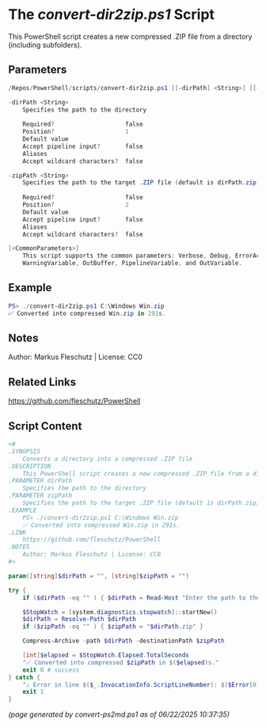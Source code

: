 The *convert-dir2zip.ps1* Script
===========================

This PowerShell script creates a new compressed .ZIP file from a directory (including subfolders).

Parameters
----------
```powershell
/Repos/PowerShell/scripts/convert-dir2zip.ps1 [[-dirPath] <String>] [[-zipPath] <String>] [<CommonParameters>]

-dirPath <String>
    Specifies the path to the directory
    
    Required?                    false
    Position?                    1
    Default value                
    Accept pipeline input?       false
    Aliases                      
    Accept wildcard characters?  false

-zipPath <String>
    Specifies the path to the target .ZIP file (default is dirPath.zip)
    
    Required?                    false
    Position?                    2
    Default value                
    Accept pipeline input?       false
    Aliases                      
    Accept wildcard characters?  false

[<CommonParameters>]
    This script supports the common parameters: Verbose, Debug, ErrorAction, ErrorVariable, WarningAction, 
    WarningVariable, OutBuffer, PipelineVariable, and OutVariable.
```

Example
-------
```powershell
PS> ./convert-dir2zip.ps1 C:\Windows Win.zip
✅ Converted into compressed Win.zip in 291s.

```

Notes
-----
Author: Markus Fleschutz | License: CC0

Related Links
-------------
https://github.com/fleschutz/PowerShell

Script Content
--------------
```powershell
<#
.SYNOPSIS
	Converts a directory into a compressed .ZIP file
.DESCRIPTION
	This PowerShell script creates a new compressed .ZIP file from a directory (including subfolders).
.PARAMETER dirPath
	Specifies the path to the directory
.PARAMETER zipPath
	Specifies the path to the target .ZIP file (default is dirPath.zip)
.EXAMPLE
	PS> ./convert-dir2zip.ps1 C:\Windows Win.zip
	✅ Converted into compressed Win.zip in 291s.
.LINK
	https://github.com/fleschutz/PowerShell
.NOTES
	Author: Markus Fleschutz | License: CC0
#>

param([string]$dirPath = "", [string]$zipPath = "")

try {
	if ($dirPath -eq "" ) { $dirPath = Read-Host "Enter the path to the folder" }

	$StopWatch = [system.diagnostics.stopwatch]::startNew()
	$dirPath = Resolve-Path $dirPath
	if ($zipPath -eq "" ) { $zipPath = "$dirPath.zip" }

	Compress-Archive -path $dirPath -destinationPath $zipPath

	[int]$elapsed = $StopWatch.Elapsed.TotalSeconds
	"✅ Converted into compressed $zipPath in $($elapsed)s."
	exit 0 # success
} catch {
	"⚠️ Error in line $($_.InvocationInfo.ScriptLineNumber): $($Error[0])"
	exit 1
}
```

*(page generated by convert-ps2md.ps1 as of 06/22/2025 10:37:35)*
